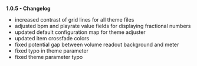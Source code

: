 **1.0.5 - Changelog**
- increased contrast of grid lines for all theme files
- adjusted bpm and playrate value fields for displaying fractional numbers
- updated default configuration map for theme adjuster
- updated item crossfade colors
- fixed potential gap between volume readout background and meter
- fixed typo in theme parameter
- fixed theme parameter typo
